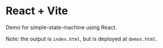 # React + Vite

Demo for simple-state-machine using React.

Note: the output is `index.html`, but is deployed at `demos.html`.

